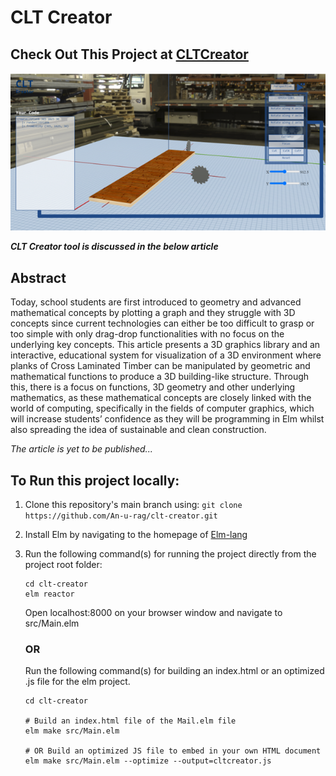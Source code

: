 <h1>CLT Creator</h1>

<h2> Check Out This Project at <a href="https://cltcreator.netlify.app">CLTCreator</a> </h2>

![Clt Creator Landing Screen!](./public/cltcreatorlanding.png "CLT Creator Landing Screen")

**_CLT Creator tool is discussed in the below article_**

<h2>Abstract</h2>

<p>Today, school students are first introduced to geometry and advanced mathematical concepts by plotting a graph and they struggle with 3D concepts since current technologies can either be too difficult to grasp or too simple with only drag-drop functionalities with no focus on the underlying key concepts. This article presents a 3D graphics library and an interactive, educational system for visualization of a 3D environment where planks of Cross Laminated Timber can be manipulated by geometric and mathematical functions to produce a 3D building-like structure. Through this, there is a focus on functions, 3D geometry and other underlying mathematics, as these mathematical concepts are closely linked with the world of computing, specifically in the fields of computer graphics, which will increase students’ confidence as they will be programming in Elm whilst also spreading the idea of sustainable and clean construction.</p>

_The article is yet to be published..._

<h2>To Run this project locally:</h2>

1. Clone this repository's main branch using:
   `git clone https://github.com/An-u-rag/clt-creator.git`

2. Install Elm by navigating to the homepage of [Elm-lang](https://guide.elm-lang.org/install/elm.html)

3. Run the following command(s) for running the project directly from the project root folder:

   ```
   cd clt-creator
   elm reactor
   ```

   Open localhost:8000 on your browser window and navigate to src/Main.elm

   <h3>OR</h3>

   Run the following command(s) for building an index.html or an optimized .js file for the elm project.

   ```
   cd clt-creator

   # Build an index.html file of the Mail.elm file
   elm make src/Main.elm

   # OR Build an optimized JS file to embed in your own HTML document
   elm make src/Main.elm --optimize --output=cltcreator.js
   ```
